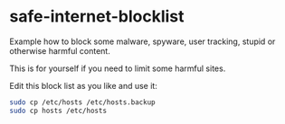 # safe-internet-blocklist

Example how to block some malware, spyware, user tracking, stupid or otherwise harmful content.

This is for yourself if you need to limit some harmful sites.

Edit this block list as you like and use it:

```sh
sudo cp /etc/hosts /etc/hosts.backup
sudo cp hosts /etc/hosts
```
